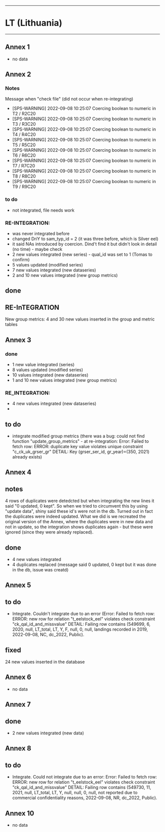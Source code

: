 -----------------------------------------------------------
# LT (Lithuania)
-----------------------------------------------------------
## Annex 1
* no data

## Annex 2
### Notes
Message when "check file" (did not occur when re-integrating)
* [SPS-WARNING] 2022-09-08 10:25:07 Coercing boolean to numeric in T2 / R2C20
* [SPS-WARNING] 2022-09-08 10:25:07 Coercing boolean to numeric in T3 / R3C20
* [SPS-WARNING] 2022-09-08 10:25:07 Coercing boolean to numeric in T4 / R4C20
* [SPS-WARNING] 2022-09-08 10:25:07 Coercing boolean to numeric in T5 / R5C20
* [SPS-WARNING] 2022-09-08 10:25:07 Coercing boolean to numeric in T6 / R6C20
* [SPS-WARNING] 2022-09-08 10:25:07 Coercing boolean to numeric in T7 / R7C20
* [SPS-WARNING] 2022-09-08 10:25:07 Coercing boolean to numeric in T8 / R8C20
* [SPS-WARNING] 2022-09-08 10:25:07 Coercing boolean to numeric in T9 / R9C20

### to do
* not integrated, file needs work

### RE-INTEGRATION:
* was never integrated before
* changed DriY to sam_typ_id = 2 (it was three before, which is Silver eel)
* it said NAs introduced by coercion. Dind't find it but didn't look in detail (no time) - maybe check
* 2 new values integrated (new series) - qual_id was set to 1 (Tomas to confirm)
* 5 values updated (modified series)
* 7 new values integrated (new dataseries)
* 2 and 10 new values integrated (new group metrics)

## done
## RE-InTEGRATION
 New group metrics: 4 and 30 new values inserted in the group and metric tables
## Annex 3
### done
* 1 new value integrated (series)
* 8 values updated (modified series)
* 10 values integrated (new dataseries)
* 1 and 10 new values integrated (new group metrics)

### RE_INTEGRATION:
* 4 new values integrated (new dataseries)
* 

## to do
* integrate modified group metrics (there was a bug: could not find function "update_group_metrics" - at re-integration: Error: Failed to fetch row: ERROR: duplicate key value violates unique constraint "c_ck_uk_grser_gr"
DETAIL: Key (grser_ser_id, gr_year)=(350, 2021) already exists)

## Annex 4
## notes
4 rows of duplicates were detedcted but when integrating the new lines it said "0 updated, 0 kept". So when we tried to circumvent this by using "update data", shiny said these id's were not in the db. Turned out in fact the duplicates were indeed updated. What we did is we recreated the original version of the Annex, where the duplicates were in new data and not in update, so the integration shows duplicates again - but these were ignored (since they were already replaced).

## done
 * 4 new values integrated
 * 4 duplicates replaced (message said 0 updated, 0 kept but it was done in the db, issue was creatd)



## Annex 5
## to do
* Integrate. Couldn't integrate due to an error (Error: Failed to fetch row: ERROR:  new row for relation "t_eelstock_eel" violates check constraint "ck_qal_id_and_missvalue"
DETAIL:  Failing row contains (549699, 6, 2020, null, LT_total, LT, Y, F, null, 0, null, landings recorded in 2019, 2022-09-08, NC, dc_2022, Public).

## fixed  
24 new values inserted in the database

## Annex 6
* no data

## Annex 7
## done
* 2 new values integrated (new data)

## Annex 8
## to do
* Integrate. Could not integrate due to an error: Error: Failed to fetch row: ERROR:  new row for relation "t_eelstock_eel" violates check constraint "ck_qal_id_and_missvalue"
DETAIL:  Failing row contains (549730, 11, 2021, null, LT_total, LT, Y, null, null, 0, null, not reported due to commercial confidentiality reasons, 2022-09-08, NR, dc_2022, Public).



## Annex 10
* no data
